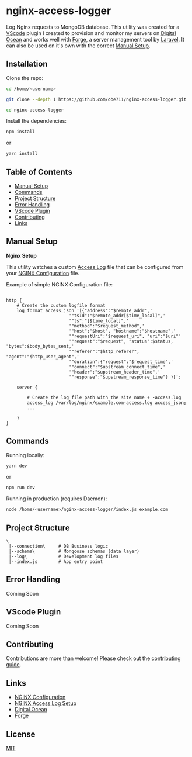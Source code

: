 # nginx-access-logger

Log Nginx requests to MongoDB database. This utility was created for a [VScode](https://code.visualstudio.com) plugin I created to provision and monitor my servers on [Digital Ocean](https://www.digitalocean.com) and works well with [Forge](https://forge.laravel.com), a server management tool by [Laravel](https://laravel.com). It can also be used on it's own with the correct [Manual Setup](#manual-setup).

## Installation

Clone the repo:

```bash
cd /home/<username>

git clone --depth 1 https://github.com/obe711/nginx-access-logger.git

cd nginx-access-logger
```

Install the dependencies:

```bash
npm install
```

or

```bash
yarn install
```

## Table of Contents

- [Manual Setup](#manual-setup)
- [Commands](#commands)
- [Project Structure](#project-structure)
- [Error Handling](#error-handling)
- [VScode Plugin](#vscode-plugin)
- [Contributing](#contributing)
- [Links](#links)

## Manual Setup

**Nginx Setup**

This utility watches a custom [Access Log](https://docs.nginx.com/nginx/admin-guide/monitoring/logging/#access_log) file that can be configured from your [NGINX Configuration](https://docs.nginx.com/nginx/admin-guide/basic-functionality/managing-configuration-files) file.

Example of simple NGINX Configuration file:

```

http {
    # Create the custom logfile format
    log_format access_json '[{"address":"$remote_addr",'
                        '"tsId":"$remote_addr[$time_local]",'
                        '"ts":"[$time_local]",'
                        '"method":"$request_method",'
                        '"host":"$host", "hostname":"$hostname",'
                        '"requestUri":"$request_uri", "uri":"$uri"'
                        '"request":"$request", "status":$status, "bytes":$body_bytes_sent,'
                        '"referer":"$http_referer", "agent":"$http_user_agent",'
                        '"duration":{"request":"$request_time",'
                        '"connect":"$upstream_connect_time",'
                        '"header":"$upstream_header_time",'
                        '"response":"$upstream_response_time"} }]';

    server {

        # Create the log file path with the site name + -access.log
        access_log /var/log/nginx/example.com-access.log access_json;
        ...

    }
}
```

## Commands

Running locally:

```bash
yarn dev
```

or

```bash
npm run dev
```

Running in production (requires Daemon):

```bash
node /home/<username>/nginx-access-logger/index.js example.com
```

## Project Structure

```
\
 |--connection\     # DB Business logic
 |--schema\         # Mongoose schemas (data layer)
 |--log\            # Development log files
 |--index.js        # App entry point
```

## Error Handling

Coming Soon

## VScode Plugin

Coming Soon

## Contributing

Contributions are more than welcome! Please check out the [contributing guide](CONTRIBUTING.md).

## Links

- [NGINX Configuration](https://docs.nginx.com/nginx/admin-guide/basic-functionality/managing-configuration-files)
- [NGINX Access Log Setup](https://docs.nginx.com/nginx/admin-guide/monitoring/logging/#access_log)
- [Digital Ocean](https://www.digitalocean.com)
- [Forge](https://forge.laravel.com)

## License

[MIT](LICENSE)
